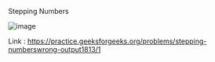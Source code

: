 Stepping Numbers

![image](https://user-images.githubusercontent.com/23376002/197407511-5f797edd-fa6d-405e-94e0-f83019e07658.png)


Link : https://practice.geeksforgeeks.org/problems/stepping-numberswrong-output1813/1
